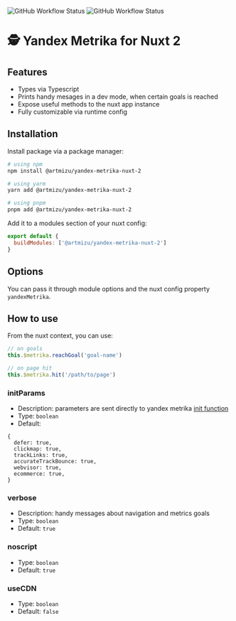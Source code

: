 ![GitHub Workflow Status](https://img.shields.io/github/workflow/status/artmizu/yandex-metrika-nuxt-2/CI?label=CI&style=plastic) ![GitHub Workflow Status](https://img.shields.io/github/workflow/status/artmizu/yandex-metrika-nuxt-2/release-please?label=release&style=plastic)

# 🕵️ Yandex Metrika for Nuxt 2

## Features
* Types via Typescript
* Prints handy mesages in a dev mode, when certain goals is reached
* Expose useful methods to the nuxt app instance
* Fully customizable via runtime config

## Installation
Install package via a package manager:
```bash
# using npm
npm install @artmizu/yandex-metrika-nuxt-2

# using yarm
yarn add @artmizu/yandex-metrika-nuxt-2

# using pnpm
pnpm add @artmizu/yandex-metrika-nuxt-2
```

Add it to a modules section of your nuxt config:
```js
export default {
  buildModules: ['@artmizu/yandex-metrika-nuxt-2']
}
```

## Options
You can pass it through module options and the nuxt config property `yandexMetrika`.

## How to use
From the nuxt context, you can use:
```javascript
// on goals
this.$metrika.reachGoal('goal-name')

// on page hit
this.$metrika.hit('/path/to/page')
```

### initParams
- Description: parameters are sent directly to yandex metrika [init function](https://yandex.ru/support/metrica/code/counter-initialize.html)
- Type: `boolean`
- Default:
```
{
  defer: true,
  clickmap: true,
  trackLinks: true,
  accurateTrackBounce: true,
  webvisor: true,
  ecommerce: true,
}
```

### verbose
- Description: handy messages about navigation and metrics goals
- Type: `boolean`
- Default: `true`

### noscript
- Type: `boolean`
- Default: `true`

### useCDN
- Type: `boolean`
- Default: `false`